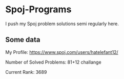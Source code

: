 # Spoj-Programs

I push my Spoj problem solutions semi regularly here.

## Some data

My Profile: https://www.spoj.com/users/hatelefant12/ 

Number of Solved Problems: 81+12 challange 

Current Rank: 3689

